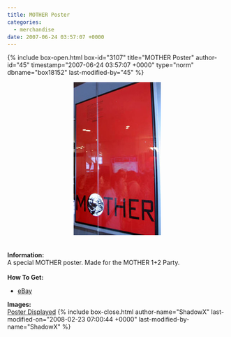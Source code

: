 ```yaml
---
title: MOTHER Poster
categories:
  - merchandise
date: 2007-06-24 03:57:07 +0000
---
```

{% include box-open.html box-id="3107" title="MOTHER Poster" author-id="45" timestamp="2007-06-24 03:57:07 +0000" type="norm" dbname="box18152" last-modified-by="45" %}
	<center>
	<img src="/merchandise/images/m1poster_title.jpg" border="0" alt="MOTHER Poster" />
	</center>
	<br /><br />
	<b>Information:</b>
	<br />
	A special MOTHER poster. Made for the MOTHER 1+2 Party.
	<br /><br />
	<b>How To Get:</b>
	<ul>
	<li><a href="http://www.ebay.com">eBay</a></li>
	</ul>
	<b>Images:</b>
	<br />
	<a href="/merchandise/images/m1poster.jpg">Poster Displayed</a>
{% include box-close.html author-name="ShadowX" last-modified-on="2008-02-23 07:00:44 +0000" last-modified-by-name="ShadowX" %}
